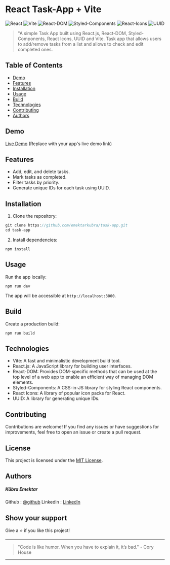 # React Task-App + Vite

![React](https://img.shields.io/badge/React-18.2.0-blue)
![Vite](https://img.shields.io/badge/Vite-4.4.5-blueviolet)
![React-DOM](https://img.shields.io/badge/React--DOM-18.2.0-blueviolet)
![Styled-Components](https://img.shields.io/badge/Styled--Components-6.0.5-orange)
![React-Icons](https://img.shields.io/badge/React--Icons-4.10.1-green)
![UUID](https://img.shields.io/badge/UUID-9.0.0-brightgreen)



> "A simple Task App built using React.js, React-DOM, Styled-Components, React Icons, UUID and Vite.  Task app that allows users to add/remove tasks from a list and allows to check and edit completed ones.

## Table of Contents
- [Demo](#demo)
- [Features](#features)
- [Installation](#installation)
- [Usage](#usage)
- [Build](#build)
- [Technologies](#technologies)
- [Contributing](#contributing)
- [Authors](#authors)

## Demo

[Live Demo](https://www.example.com) (Replace with your app's live demo link)

## Features

- Add, edit, and delete tasks.
- Mark tasks as completed.
- Filter tasks by priority.
- Generate unique IDs for each task using UUID.

## Installation

1. Clone the repository:

```javascript
git clone https://github.com/emektarkubra/task-app.git
cd task-app
```

2. Install dependencies:

```
npm install
```



## Usage

Run the app locally:

```
npm run dev
```

The app will be accessible at `http://localhost:3000`.

## Build

Create a production build:
```
npm run build
```

## Technologies

- Vite: A fast and minimalistic development build tool.
- React.js: A JavaScript library for building user interfaces.
- React-DOM: Provides DOM-specific methods that can be used at the top level of a web app to enable an efficient way of managing DOM elements.
- Styled-Components: A CSS-in-JS library for styling React components.
- React Icons: A library of popular icon packs for React.
- UUID: A library for generating unique IDs.


## Contributing

Contributions are welcome! If you find any issues or have suggestions for improvements, feel free to open an issue or create a pull request.

## License

This project is licensed under the [MIT License](LICENSE).


## Authors

##### Kübra Emektar
Github : [@github](https://github.com/emektarkubra)
Linkedln : [Linkedln](https://www.linkedin.com/in/kübra-emektar-184103267/)

## Show your support
Give a ⭐️ if you like this project!

***

> "Code is like humor. When you have to explain it, it’s bad." - Cory House

***